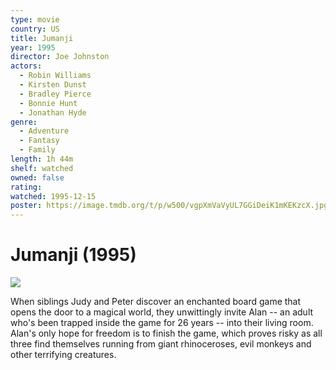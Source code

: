 ```yaml
---
type: movie
country: US
title: Jumanji
year: 1995
director: Joe Johnston
actors:
  - Robin Williams
  - Kirsten Dunst
  - Bradley Pierce
  - Bonnie Hunt
  - Jonathan Hyde
genre:
  - Adventure
  - Fantasy
  - Family
length: 1h 44m
shelf: watched
owned: false
rating:
watched: 1995-12-15
poster: https://image.tmdb.org/t/p/w500/vgpXmVaVyUL7GGiDeiK1mKEKzcX.jpg
---
```


# Jumanji (1995)

![](https://image.tmdb.org/t/p/w500/vgpXmVaVyUL7GGiDeiK1mKEKzcX.jpg)

When siblings Judy and Peter discover an enchanted board game that opens the door to a magical world, they unwittingly invite Alan -- an adult who's been trapped inside the game for 26 years -- into their living room. Alan's only hope for freedom is to finish the game, which proves risky as all three find themselves running from giant rhinoceroses, evil monkeys and other terrifying creatures.